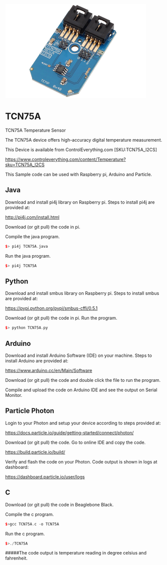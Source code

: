 [![TCN75A](TCN75A_I2CS.png)](https://www.controleverything.com/content/Temperature?sku=TCN75A_I2CS)
# TCN75A
TCN75A Temperature Sensor

The TCN75A device offers high-accuracy digital temperature measurement.

This Device is available from ControlEverything.com [SKU:TCN75A_I2CS]

https://www.controleverything.com/content/Temperature?sku=TCN75A_I2CS

This Sample code can be used with Raspberry pi, Arduino and Particle.

## Java
Download and install pi4j library on Raspberry pi. Steps to install pi4j are provided at:

http://pi4j.com/install.html

Download (or git pull) the code in pi.

Compile the java program.
```cpp
$> pi4j TCN75A.java
```

Run the java program.
```cpp
$> pi4j TCN75A
```

## Python
Download and install smbus library on Raspberry pi. Steps to install smbus are provided at:

https://pypi.python.org/pypi/smbus-cffi/0.5.1

Download (or git pull) the code in pi. Run the program.

```cpp
$> python TCN75A.py
```

## Arduino
Download and install Arduino Software (IDE) on your machine. Steps to install Arduino are provided at:

https://www.arduino.cc/en/Main/Software

Download (or git pull) the code and double click the file to run the program.

Compile and upload the code on Arduino IDE and see the output on Serial Monitor.


## Particle Photon

Login to your Photon and setup your device according to steps provided at:

https://docs.particle.io/guide/getting-started/connect/photon/

Download (or git pull) the code. Go to online IDE and copy the code.

https://build.particle.io/build/

Verify and flash the code on your Photon. Code output is shown in logs at dashboard:

https://dashboard.particle.io/user/logs


## C

Download (or git pull) the code in Beaglebone Black.

Compile the c program.
```cpp
$>gcc TCN75A.c -o TCN75A
```
Run the c program.
```cpp
$>./TCN75A
```
#####The code output is temperature reading in degree celsius and fahrenheit.

